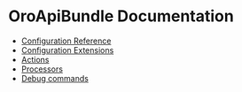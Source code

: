 OroApiBundle Documentation
==========================

 - [Configuration Reference](./configuration.md)
 - [Configuration Extensions](./configuration_extensions.md)
 - [Actions](./actions.md)
 - [Processors](./processors.md)
 - [Debug commands](./debug_commands.md)
